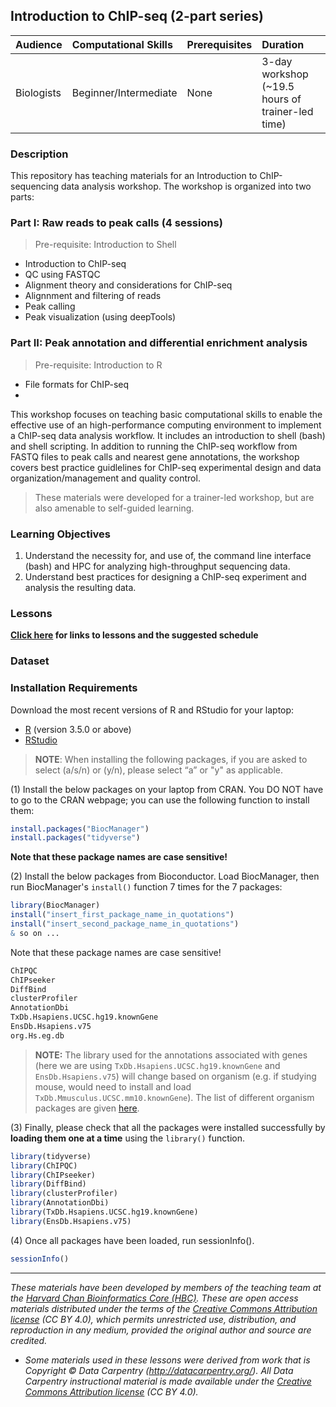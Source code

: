 ## Introduction to ChIP-seq (2-part series)


| Audience | Computational Skills | Prerequisites | Duration |
:----------|:----------|:----------|:----------|
| Biologists | Beginner/Intermediate | None | 3-day workshop (~19.5 hours of trainer-led time)|

### Description

This repository has teaching materials for an Introduction to ChIP-sequencing data analysis workshop. The workshop is organized into two parts:

### Part I: Raw reads to peak calls (4 sessions)
> Pre-requisite: Introduction to Shell

* Introduction to ChIP-seq
* QC using FASTQC
* Alignment theory and considerations for ChIP-seq
* Alignnment and filtering of reads
* Peak calling
* Peak visualization (using deepTools)
  
### Part II: Peak annotation and differential enrichment analysis
> Pre-requisite: Introduction to R

* File formats for ChIP-seq
* 


This workshop focuses on teaching basic computational skills to enable the effective use of an high-performance computing environment to implement a ChIP-seq data analysis workflow. It includes an introduction to shell (bash) and shell scripting. In addition to running the ChIP-seq workflow from FASTQ files to peak calls and nearest gene annotations, the workshop covers best practice guidlelines for ChIP-seq experimental design and data organization/management and quality control.

> These materials were developed for a trainer-led workshop, but are also amenable to self-guided learning.

### Learning Objectives

1.	Understand the necessity for, and use of, the command line interface (bash) and HPC for analyzing high-throughput sequencing data.
2.	Understand best practices for designing a ChIP-seq experiment and analysis the resulting data.

### Lessons
**[Click here](schedule/2-day.md) for links to lessons and the suggested schedule**

### Dataset

### Installation Requirements

Download the most recent versions of R and RStudio for your laptop:

 - [R](http://lib.stat.cmu.edu/R/CRAN/) (version 3.5.0 or above)
 - [RStudio](https://www.rstudio.com/products/rstudio/download/#download)
 
> **NOTE**: When installing the following packages, if you are asked to select (a/s/n) or (y/n), please select “a” or "y" as applicable.

(1) Install the below packages on your laptop from CRAN. You DO NOT have to go to the CRAN webpage; you can use the following function to install them:


```r
install.packages("BiocManager")
install.packages("tidyverse")
```

**Note that these package names are case sensitive!**


(2) Install the below packages from Bioconductor. Load BiocManager, then run BiocManager's `install()` function 7 times for the 7 packages:

```r
library(BiocManager)
install("insert_first_package_name_in_quotations")
install("insert_second_package_name_in_quotations")
& so on ...
```

Note that these package names are case sensitive!

```r
ChIPQC
ChIPseeker
DiffBind
clusterProfiler
AnnotationDbi
TxDb.Hsapiens.UCSC.hg19.knownGene
EnsDb.Hsapiens.v75
org.Hs.eg.db
```

> **NOTE:** The library used for the annotations associated with genes (here we are using `TxDb.Hsapiens.UCSC.hg19.knownGene` and `EnsDb.Hsapiens.v75`) will change based on organism (e.g. if studying mouse, would need to install and load `TxDb.Mmusculus.UCSC.mm10.knownGene`). The list of different organism packages are given [here](https://github.com/hbctraining/Training-modules/raw/master/DGE-functional-analysis/img/available_annotations.png).

(3) Finally, please check that all the packages were installed successfully by **loading them one at a time** using the `library()` function.  

```r
library(tidyverse)
library(ChIPQC)
library(ChIPseeker)
library(DiffBind)
library(clusterProfiler)
library(AnnotationDbi)
library(TxDb.Hsapiens.UCSC.hg19.knownGene)
library(EnsDb.Hsapiens.v75)
```

(4) Once all packages have been loaded, run sessionInfo().  

```r
sessionInfo()
```

***
*These materials have been developed by members of the teaching team at the [Harvard Chan Bioinformatics Core (HBC)](http://bioinformatics.sph.harvard.edu/). These are open access materials distributed under the terms of the [Creative Commons Attribution license](https://creativecommons.org/licenses/by/4.0/) (CC BY 4.0), which permits unrestricted use, distribution, and reproduction in any medium, provided the original author and source are credited.*

* *Some materials used in these lessons were derived from work that is Copyright © Data Carpentry (http://datacarpentry.org/). 
All Data Carpentry instructional material is made available under the [Creative Commons Attribution license](https://creativecommons.org/licenses/by/4.0/) (CC BY 4.0).*

